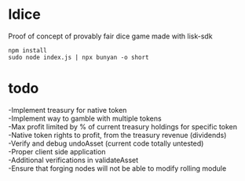 # ldice
Proof of concept of provably fair dice game made with lisk-sdk

```
npm install
sudo node index.js | npx bunyan -o short
```

# todo
-Implement treasury for native token<br>
-Implement way to gamble with multiple tokens<br>
-Max profit limited by % of current treasury holdings for specific token<br>
-Native token rights to profit, from the treasury revenue (dividends)<br>
-Verify and debug undoAsset (current code totally untested)<br>
-Proper client side application<br>
-Additional verifications in validateAsset<br>
-Ensure that forging nodes will not be able to modify rolling module
